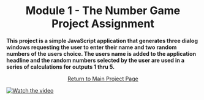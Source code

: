 <h1 align="center">Module 1 - The Number Game<br>Project Assignment</h1>

<strong><b>This project is a simple JavaScript application that generates three dialog windows requesting the user to enter their name and two random numbers of the users choice.  The users name is added to the application headline and the random numbers selected by the user are used in a series of calculations for outputs 1 thru 5.</b></strong>

<a href="https://github.com/REPNOT/DEV279x_Projects"><p align="center">Return to Main Project Page</p></a>

[![Watch the video](https://www.screencast.com/t/53XfJ9BRSfO)](https://www.screencast.com/t/aiR4kjGB)
